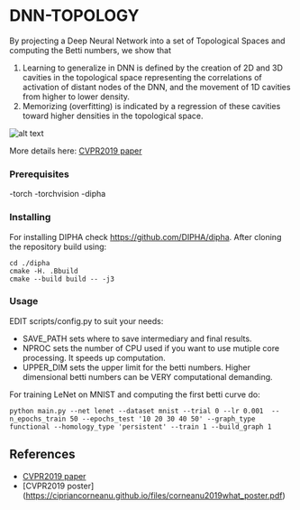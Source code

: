 # DNN-TOPOLOGY
By projecting a Deep Neural Network into a set of Topological Spaces and computing the Betti numbers, we show that 

1. Learning to generalize in DNN is defined by the creation of 2D and 3D cavities in the topological space representing the correlations of activation of distant nodes of the DNN, and the movement of 1D cavities from higher to lower density.
2. Memorizing (overfitting) is indicated by a regression of these cavities toward higher densities in the topological space.
  
![alt text](https://github.com/cipriancorneanu/dnn-topology/blob/master/art/overview.png)

More details here: [CVPR2019 paper](https://cipriancorneanu.github.io/files/corneanu2019what.pdf)

### Prerequisites
-torch
-torchvision
-dipha


### Installing

For installing DIPHA check https://github.com/DIPHA/dipha. After cloning the repository build using:

```
cd ./dipha
cmake -H. .Bbuild
cmake --build build -- -j3	
```

### Usage
EDIT scripts/config.py to suit your needs:
- SAVE_PATH sets where to save intermediary and final results. 
- NPROC sets the number of CPU used if you want to use mutiple core processing. It speeds up computation. 
- UPPER_DIM sets the upper limit for the betti numbers. Higher dimensional betti numbers can be VERY computational demanding. 

For training LeNet on MNIST and computing the first betti curve do:
```
python main.py --net lenet --dataset mnist --trial 0 --lr 0.001  --n_epochs_train 50 --epochs_test '10 20 30 40 50' --graph_type functional --homology_type 'persistent' --train 1 --build_graph 1
```

## References

* [CVPR2019 paper](https://cipriancorneanu.github.io/files/corneanu2019what.pdf)
* [CVPR2019 poster] (https://cipriancorneanu.github.io/files/corneanu2019what_poster.pdf)
